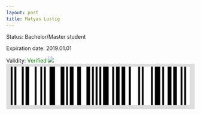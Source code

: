 ```yaml
---
layout: post
title: Matyas Lustig
---
```


Status: Bachelor/Master student

Expiration date: 2019.01.01

Validity: <font color="green"> Verified</font> 
![](/members/img/Matyas_Lustig.png)
![](/members/img/bar.png)
